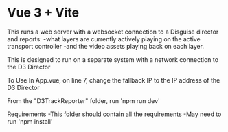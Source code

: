 # Vue 3 + Vite

This runs a web server with a websocket connection to a Disguise director and reports:
-what layers are currently actively playing on the active transport controller
-and the video assets playing back on each layer.

This is designed to run on a separate system with a network connection to the D3 Director

<h> To Use </h>
In App.vue, on line 7, change the fallback IP to the IP address of the D3 Director

From the "D3TrackReporter" folder, run 'npm run dev'

<h> Requirements </h>
-This folder should contain all the requirements
-May need to run 'npm install'